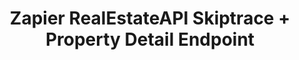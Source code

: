 ---
title: Zapier RealEstateAPI Skiptrace + Property Detail Endpoint
excerpt: ''
deprecated: false
hidden: true
metadata:
  title: ''
  description: ''
  robots: index
next:
  description: ''
---